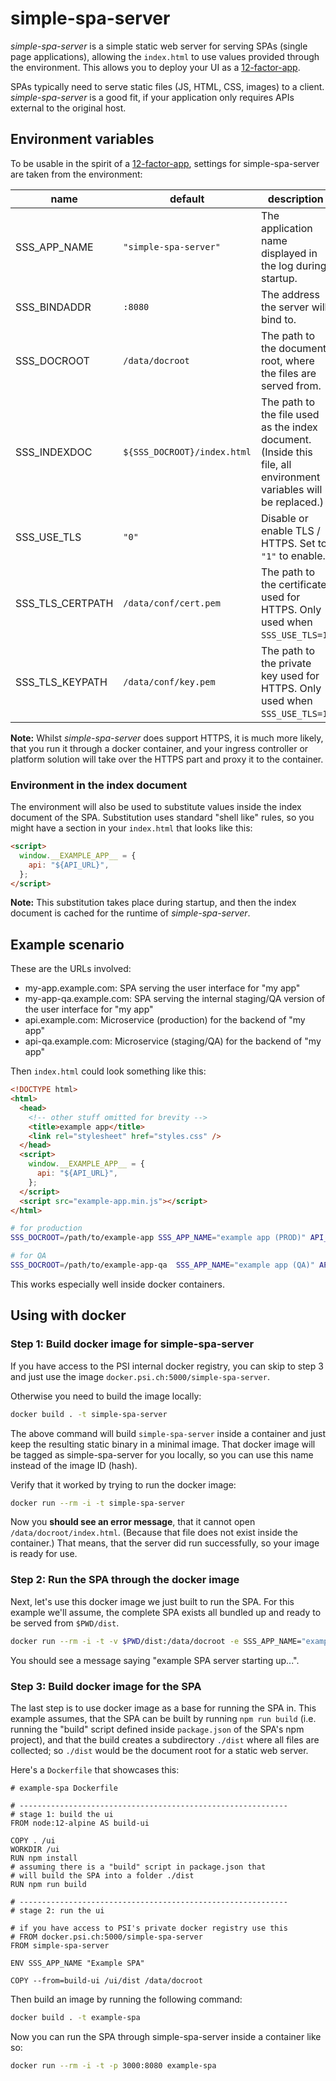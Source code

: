 # simple-spa-server

_simple-spa-server_ is a simple static web server for serving SPAs (single page applications), allowing the `index.html` to use values provided through the environment. This allows you to deploy your UI as a [12-factor-app](https://12factor.net).

SPAs typically need to serve static files (JS, HTML, CSS, images) to a client. _simple-spa-server_ is a good fit, if your application only requires APIs external to the original host.

## Environment variables

To be usable in the spirit of a [12-factor-app](https://12factor.net), settings for simple-spa-server are taken from the environment:

| name             | default                     | description                                                                                                      |
| ---------------- | --------------------------- | ---------------------------------------------------------------------------------------------------------------- |
| SSS_APP_NAME     | `"simple-spa-server"`       | The application name displayed in the log during startup.                                                        |
| SSS_BINDADDR     | `:8080`                     | The address the server will bind to.                                                                             |
| SSS_DOCROOT      | `/data/docroot`             | The path to the document root, where the files are served from.                                                  |
| SSS_INDEXDOC     | `${SSS_DOCROOT}/index.html` | The path to the file used as the index document. (Inside this file, all environment variables will be replaced.) |
| SSS_USE_TLS      | `"0"`                       | Disable or enable TLS / HTTPS. Set to `"1"` to enable.                                                           |
| SSS_TLS_CERTPATH | `/data/conf/cert.pem`       | The path to the certificate used for HTTPS. Only used when `SSS_USE_TLS=1`.                                      |
| SSS_TLS_KEYPATH  | `/data/conf/key.pem`        | The path to the private key used for HTTPS. Only used when `SSS_USE_TLS=1`.                                      |

**Note:** Whilst _simple-spa-server_ does support HTTPS, it is much more likely, that you run it through a docker container, and your ingress controller or platform solution will take over the HTTPS part and proxy it to the container.

### Environment in the index document

The environment will also be used to substitute values inside the index document of the SPA. Substitution uses standard "shell like" rules, so you might have a section in your `index.html` that looks like this:

```html
<script>
  window.__EXAMPLE_APP__ = {
    api: "${API_URL}",
  };
</script>
```

**Note:** This substitution takes place during startup, and then the index document is cached for the runtime of _simple-spa-server_.

## Example scenario

These are the URLs involved:

- my-app.example.com: SPA serving the user interface for "my app"
- my-app-qa.example.com: SPA serving the internal staging/QA version of the user interface for "my app"
- api.example.com: Microservice (production) for the backend of "my app"
- api-qa.example.com: Microservice (staging/QA) for the backend of "my app"

Then `index.html` could look something like this:

```html
<!DOCTYPE html>
<html>
  <head>
    <!-- other stuff omitted for brevity -->
    <title>example app</title>
    <link rel="stylesheet" href="styles.css" />
  </head>
  <script>
    window.__EXAMPLE_APP__ = {
      api: "${API_URL}",
    };
  </script>
  <script src="example-app.min.js"></script>
</html>
```

```sh
# for production
SSS_DOCROOT=/path/to/example-app SSS_APP_NAME="example app (PROD)" API_URL=https://api.example.com simple-spa-server

# for QA
SSS_DOCROOT=/path/to/example-app-qa  SSS_APP_NAME="example app (QA)" API_URL=https://api-qa.example.com simple-spa-server
```

This works especially well inside docker containers.

## Using with docker

### Step 1: Build docker image for simple-spa-server

If you have access to the PSI internal docker registry, you can skip to step 3 and just use the image `docker.psi.ch:5000/simple-spa-server`.

Otherwise you need to build the image locally:

```sh
docker build . -t simple-spa-server
```

The above command will build `simple-spa-server` inside a container and just keep the resulting static binary in a minimal image. That docker image will be tagged as simple-spa-server for you locally, so you can use this name instead of the image ID (hash).

Verify that it worked by trying to run the docker image:

```sh
docker run --rm -i -t simple-spa-server
```

Now you **should see an error message**, that it cannot open `/data/docroot/index.html`. (Because that file does not exist inside the container.) That means, that the server did run successfully, so your image is ready for use.

### Step 2: Run the SPA through the docker image

Next, let's use this docker image we just built to run the SPA. For this example we'll assume, the complete SPA exists all bundled up and ready to be served from `$PWD/dist`.

```sh
docker run --rm -i -t -v $PWD/dist:/data/docroot -e SSS_APP_NAME="example SPA server" simple-spa-server
```

You should see a message saying "example SPA server starting up...".

### Step 3: Build docker image for the SPA

The last step is to use docker image as a base for running the SPA in.
This example assumes, that the SPA can be built by running `npm run build` (i.e. running the "build" script defined inside `package.json` of the SPA's npm project), and that the build creates a subdirectory `./dist` where all files are collected; so `./dist` would be the document root for a static web server.

Here's a `Dockerfile` that showcases this:

```
# example-spa Dockerfile

# ------------------------------------------------------------
# stage 1: build the ui
FROM node:12-alpine AS build-ui

COPY . /ui
WORKDIR /ui
RUN npm install
# assuming there is a "build" script in package.json that
# will build the SPA into a folder ./dist
RUN npm run build

# ------------------------------------------------------------
# stage 2: run the ui

# if you have access to PSI's private docker registry use this
# FROM docker.psi.ch:5000/simple-spa-server
FROM simple-spa-server

ENV SSS_APP_NAME "Example SPA"

COPY --from=build-ui /ui/dist /data/docroot

```

Then build an image by running the following command:

```sh
docker build . -t example-spa
```

Now you can run the SPA through simple-spa-server inside a container like so:

```sh
docker run --rm -i -t -p 3000:8080 example-spa
```
